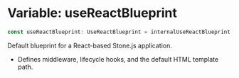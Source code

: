 # Variable: useReactBlueprint

```ts
const useReactBlueprint: UseReactBlueprint = internalUseReactBlueprint;
```

Default blueprint for a React-based Stone.js application.

- Defines middleware, lifecycle hooks, and the default HTML template path.

